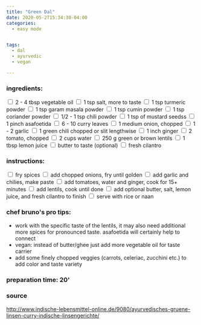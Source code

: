 ```yaml
---
title: "Green Dal"
date: 2020-05-2T15:34:30-04:00
categories:
  - easy mode


tags:
  - dal
  - ayurvedic
  - vegan

---
```


### ingredients:

<input type="checkbox"> 2 - 4 tbsp vegetable oil
<input type="checkbox"> 1 tsp salt, more to taste
<input type="checkbox"> 1 tsp turmeric powder
<input type="checkbox"> 1 tsp garam masala powder
<input type="checkbox"> 1 tsp cumin powder
<input type="checkbox"> 1 tsp coriander powder
<input type="checkbox"> 1/2 - 1 tsp chili powder
<input type="checkbox"> 1 tsp of mustard seedss
<input type="checkbox"> 1 pinch asafoetida 
<input type="checkbox"> 6 - 10 curry leaves
<input type="checkbox"> 1 medium  onion, chopped
<input type="checkbox"> 1 - 2 garlic
<input type="checkbox"> 1 green chili chopped or slit lengthwise
<input type="checkbox"> 1 inch ginger
<input type="checkbox"> 2 tomato, chopped
<input type="checkbox"> 2 cups water
<input type="checkbox"> 250 g green or brown lentils
<input type="checkbox"> 1 tbsp lemon juice
<input type="checkbox"> butter to taste (optional)
<input type="checkbox"> fresh cilantro

### instructions:

<input type="checkbox"> fry spices
<input type="checkbox"> add chopped onions, fry until golden
<input type="checkbox"> add garlic and chilies, make paste
<input type="checkbox"> add tomatoes, water and ginger, cook for 15+ minutes
<input type="checkbox"> add lentils, cook until done
<input type="checkbox"> add optional butter, salt, lemon juice, and fresh cilantro to finish
<input type="checkbox"> serve with rice or naan

### chef bruno's pro tips:

- work with the specific taste of the lentils, it may also need additional more spices for pronounced taste. asafoetida will certainly help to connect
- vegan: instead of butter/ghee just add more vegetable oil for taste carrier
- add some finely chopped veggies (carrots, celeriac, zucchini etc.) to add color and taste variety


### preparation time: 20'

### source

<a href="http://www.indische-lebensmittel-online.de/9080/ayurvedisches-gruene-linsen-curry-indische-linsengerichte/" target="_blank" >http://www.indische-lebensmittel-online.de/9080/ayurvedisches-gruene-linsen-curry-indische-linsengerichte/</a>

